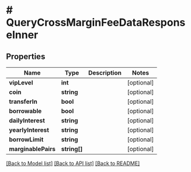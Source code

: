 # # QueryCrossMarginFeeDataResponseInner

## Properties

Name | Type | Description | Notes
------------ | ------------- | ------------- | -------------
**vipLevel** | **int** |  | [optional]
**coin** | **string** |  | [optional]
**transferIn** | **bool** |  | [optional]
**borrowable** | **bool** |  | [optional]
**dailyInterest** | **string** |  | [optional]
**yearlyInterest** | **string** |  | [optional]
**borrowLimit** | **string** |  | [optional]
**marginablePairs** | **string[]** |  | [optional]

[[Back to Model list]](../../README.md#models) [[Back to API list]](../../README.md#endpoints) [[Back to README]](../../README.md)
